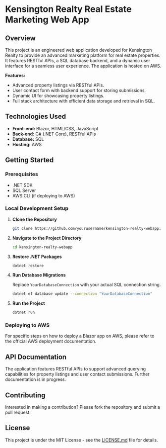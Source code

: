 # Kensington Realty Real Estate Marketing Web App

## Overview

This project is an engineered web application developed for Kensington Realty to provide an advanced marketing platform for real estate properties. It features RESTful APIs, a SQL database backend, and a dynamic user interface for a seamless user experience. The application is hosted on AWS.

**Features:**

- Advanced property listings via RESTful APIs.
- User contact form with backend support for storing submissions.
- Dynamic UI for showcasing property listings.
- Full stack architecture with efficient data storage and retrieval in SQL.

## Technologies Used

- **Front-end:** Blazor, HTML/CSS, JavaScript
- **Back-end:** C# (.NET Core), RESTful APIs
- **Database:** SQL
- **Hosting:** AWS

## Getting Started

### Prerequisites

- .NET SDK
- SQL Server
- AWS CLI (if deploying to AWS)

### Local Development Setup

1. **Clone the Repository**

    ```bash
    git clone https://github.com/yourusername/kensington-realty-webapp.git
    ```

2. **Navigate to the Project Directory**

    ```bash
    cd kensington-realty-webapp
    ```

3. **Restore .NET Packages**

    ```bash
    dotnet restore
    ```

4. **Run Database Migrations**

    Replace `YourDatabaseConnection` with your actual SQL connection string.

    ```bash
    dotnet ef database update --connection "YourDatabaseConnection"
    ```

5. **Run the Project**

    ```bash
    dotnet run
    ```

### Deploying to AWS

For specific steps on how to deploy a Blazor app on AWS, please refer to the official AWS deployment documentation.

## API Documentation

The application features RESTful APIs to support advanced querying capabilities for property listings and user contact submissions. Further documentation is in progress.

## Contributing

Interested in making a contribution? Please fork the repository and submit a pull request.

## License

This project is under the MIT License - see the [LICENSE.md](LICENSE.md) file for details.
